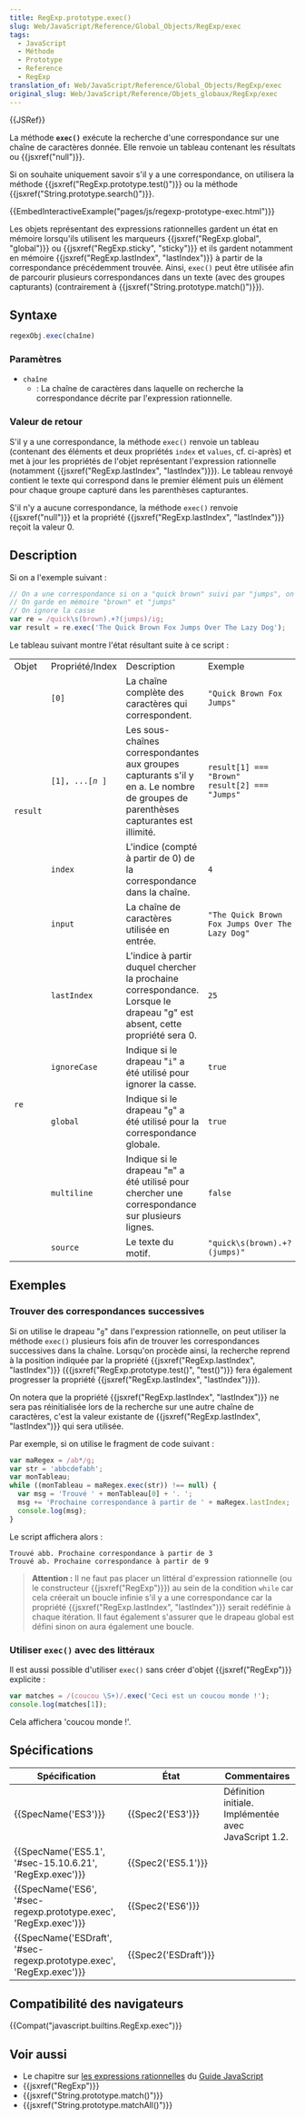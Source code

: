 ```yaml
---
title: RegExp.prototype.exec()
slug: Web/JavaScript/Reference/Global_Objects/RegExp/exec
tags:
  - JavaScript
  - Méthode
  - Prototype
  - Reference
  - RegExp
translation_of: Web/JavaScript/Reference/Global_Objects/RegExp/exec
original_slug: Web/JavaScript/Reference/Objets_globaux/RegExp/exec
---
```

{{JSRef}}

La méthode **`exec()`** exécute la recherche d'une correspondance sur une chaîne de caractères donnée. Elle renvoie un tableau contenant les résultats ou {{jsxref("null")}}.

Si on souhaite uniquement savoir s'il y a une correspondance, on utilisera la méthode {{jsxref("RegExp.prototype.test()")}} ou la méthode {{jsxref("String.prototype.search()")}}.

{{EmbedInteractiveExample("pages/js/regexp-prototype-exec.html")}}

Les objets représentant des expressions rationnelles gardent un état en mémoire lorsqu'ils utilisent les marqueurs {{jsxref("RegExp.global", "global")}} ou {{jsxref("RegExp.sticky", "sticky")}} et ils gardent notamment en mémoire {{jsxref("RegExp.lastIndex", "lastIndex")}} à partir de la correspondance précédemment trouvée. Ainsi, `exec()` peut être utilisée afin de parcourir plusieurs correspondances dans un texte (avec des groupes capturants) (contrairement à {{jsxref("String.prototype.match()")}}).

## Syntaxe

```js
regexObj.exec(chaîne)
```

### Paramètres

- `chaîne`
  - : La chaîne de caractères dans laquelle on recherche la correspondance décrite par l'expression rationnelle.

### Valeur de retour

S'il y a une correspondance, la méthode `exec()` renvoie un tableau (contenant des éléments et deux propriétés `index` et `values`, cf. ci-après) et met à jour les propriétés de l'objet représentant l'expression rationnelle (notamment {{jsxref("RegExp.lastIndex", "lastIndex")}}). Le tableau renvoyé contient le texte qui correspond dans le premier élément puis un élément pour chaque groupe capturé dans les parenthèses capturantes.

S'il n'y a aucune correspondance, la méthode `exec()` renvoie {{jsxref("null")}} et la propriété {{jsxref("RegExp.lastIndex", "lastIndex")}} reçoit la valeur 0.

## Description

Si on a l'exemple suivant :

```js
// On a une correspondance si on a "quick brown" suivi par "jumps", on ignore les caractères entre
// On garde en mémoire "brown" et "jumps"
// On ignore la casse
var re = /quick\s(brown).+?(jumps)/ig;
var result = re.exec('The Quick Brown Fox Jumps Over The Lazy Dog');
```

Le tableau suivant montre l'état résultant suite à ce script :

<table class="fullwidth-table">
  <tbody>
    <tr>
      <td class="header">Objet</td>
      <td class="header">Propriété/Index</td>
      <td class="header">Description</td>
      <td class="header">Exemple</td>
    </tr>
    <tr>
      <td rowspan="4"><code>result</code></td>
      <td><code>[0]</code></td>
      <td>La chaîne complète des caractères qui correspondent.</td>
      <td><code>"Quick Brown Fox Jumps"</code></td>
    </tr>
    <tr>
      <td>
        <code>[1], ...[<em>n</em> ]</code>
      </td>
      <td>
        Les sous-chaînes correspondantes aux groupes capturants s'il y en a. Le
        nombre de groupes de parenthèses capturantes est illimité.
      </td>
      <td>
        <code>result[1] === "Brown"<br />result[2] === "Jumps"</code>
      </td>
    </tr>
    <tr>
      <td><code>index</code></td>
      <td>
        L'indice (compté à partir de 0) de la correspondance dans la chaîne.
      </td>
      <td><code>4</code></td>
    </tr>
    <tr>
      <td><code>input</code></td>
      <td>La chaîne de caractères utilisée en entrée.</td>
      <td><code>"The Quick Brown Fox Jumps Over The Lazy Dog"</code></td>
    </tr>
    <tr>
      <td rowspan="5"><code>re</code></td>
      <td><code>lastIndex</code></td>
      <td>
        L'indice à partir duquel chercher la prochaine correspondance. Lorsque
        le drapeau "g" est absent, cette propriété sera 0.
      </td>
      <td><code>25</code></td>
    </tr>
    <tr>
      <td><code>ignoreCase</code></td>
      <td>
        Indique si le drapeau "<code>i</code>" a été utilisé pour ignorer la
        casse.
      </td>
      <td><code>true</code></td>
    </tr>
    <tr>
      <td><code>global</code></td>
      <td>
        Indique si le drapeau "<code>g</code>" a été utilisé pour la
        correspondance globale.
      </td>
      <td><code>true</code></td>
    </tr>
    <tr>
      <td><code>multiline</code></td>
      <td>
        Indique si le drapeau "<code>m</code>" a été utilisé pour chercher une
        correspondance sur plusieurs lignes.
      </td>
      <td><code>false</code></td>
    </tr>
    <tr>
      <td><code>source</code></td>
      <td>Le texte du motif.</td>
      <td><code>"quick\s(brown).+?(jumps)"</code></td>
    </tr>
  </tbody>
</table>

## Exemples

### Trouver des correspondances successives

Si on utilise le drapeau "`g`" dans l'expression rationnelle, on peut utiliser la méthode `exec()` plusieurs fois afin de trouver les correspondances successives dans la chaîne. Lorsqu'on procède ainsi, la recherche reprend à la position indiquée par la propriété {{jsxref("RegExp.lastIndex", "lastIndex")}} ({{jsxref("RegExp.prototype.test()", "test()")}} fera également progresser la propriété {{jsxref("RegExp.lastIndex", "lastIndex")}}).

On notera que la propriété {{jsxref("RegExp.lastIndex", "lastIndex")}} ne sera pas réinitialisée lors de la recherche sur une autre chaîne de caractères, c'est la valeur existante de {{jsxref("RegExp.lastIndex", "lastIndex")}} qui sera utilisée.

Par exemple, si on utilise le fragment de code suivant :

```js
var maRegex = /ab*/g;
var str = 'abbcdefabh';
var monTableau;
while ((monTableau = maRegex.exec(str)) !== null) {
  var msg = 'Trouvé ' + monTableau[0] + '. ';
  msg += 'Prochaine correspondance à partir de ' + maRegex.lastIndex;
  console.log(msg);
}
```

Le script affichera alors :

```
Trouvé abb. Prochaine correspondance à partir de 3
Trouvé ab. Prochaine correspondance à partir de 9
```

> **Attention :** Il ne faut pas placer un littéral d'expression rationnelle (ou le constructeur {{jsxref("RegExp")}}) au sein de la condition `while` car cela créerait un boucle infinie s'il y a une correspondance car la propriété {{jsxref("RegExp.lastIndex", "lastIndex")}} serait redéfinie à chaque itération. Il faut également s'assurer que le drapeau global est défini sinon on aura également une boucle.

### Utiliser `exec()` avec des littéraux

Il est aussi possible d'utiliser `exec()` sans créer d'objet {{jsxref("RegExp")}} explicite :

```js
var matches = /(coucou \S+)/.exec('Ceci est un coucou monde !');
console.log(matches[1]);
```

Cela affichera 'coucou monde !'.

## Spécifications

| Spécification                                                                                | État                         | Commentaires                                          |
| -------------------------------------------------------------------------------------------- | ---------------------------- | ----------------------------------------------------- |
| {{SpecName('ES3')}}                                                                     | {{Spec2('ES3')}}         | Définition initiale. Implémentée avec JavaScript 1.2. |
| {{SpecName('ES5.1', '#sec-15.10.6.21', 'RegExp.exec')}}                     | {{Spec2('ES5.1')}}     |                                                       |
| {{SpecName('ES6', '#sec-regexp.prototype.exec', 'RegExp.exec')}}         | {{Spec2('ES6')}}         |                                                       |
| {{SpecName('ESDraft', '#sec-regexp.prototype.exec', 'RegExp.exec')}} | {{Spec2('ESDraft')}} |                                                       |

## Compatibilité des navigateurs

{{Compat("javascript.builtins.RegExp.exec")}}

## Voir aussi

- Le chapitre sur [les expressions rationnelles](/fr/docs/Web/JavaScript/Guide/Expressions_régulières) du [Guide JavaScript](/fr/docs/Web/JavaScript/Guide)
- {{jsxref("RegExp")}}
- {{jsxref("String.prototype.match()")}}
- {{jsxref("String.prototype.matchAll()")}}
